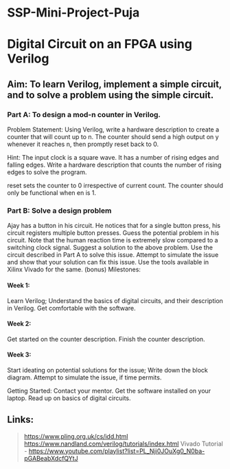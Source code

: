# SSP-Mini-Project-Puja

# Digital Circuit on an FPGA using Verilog

## Aim: To learn Verilog, implement a simple circuit, and to solve a problem using the simple circuit. 

### Part A: To design a mod-n counter in Verilog.

Problem Statement: Using Verilog, write a hardware description to create a counter that will count up to n. The counter should send a high output on y whenever it reaches n, then promptly reset back to 0.


Hint: The input clock is a square wave. It has a number of rising edges and falling edges. Write a hardware description that counts the number of rising edges to solve the program. 

reset sets the counter to 0 irrespective of current count. The counter should only be functional when en is 1. 

### Part B: Solve a design problem

Ajay has a button in his circuit. He notices that for a single button press, his circuit registers multiple button presses. 
Guess the potential problem in his circuit. Note that the human reaction time is extremely slow compared to a switching clock signal. 
Suggest a solution to the above problem. Use the circuit described in Part A to solve this issue.
Attempt to simulate the issue and show that your solution can fix this issue. Use the tools available in Xilinx Vivado for the same. (bonus)
Milestones:
#### Week 1:
Learn Verilog; Understand the basics of digital circuits, and their description in Verilog.
Get comfortable with the software. 
#### Week 2:
Get started on the counter description.
Finish the counter description.
#### Week 3:
Start ideating on potential solutions for the issue; Write down the block diagram.
Attempt to simulate the issue, if time permits.

Getting Started: Contact your mentor. Get the software installed on your laptop. Read up on basics of digital circuits.

## Links:
> https://www.pling.org.uk/cs/idd.html
> https://www.nandland.com/verilog/tutorials/index.html
> Vivado Tutorial - https://www.youtube.com/playlist?list=PL_Nji0JOuXg0_N0ba-pGABeabXdcfQYtJ
